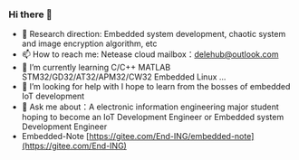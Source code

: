 ### Hi there 👋
- 🌱 Research direction: Embedded system development, chaotic system and image encryption algorithm, etc
- 📫 How to reach me: Netease cloud mailbox：delehub@outlook.com
- 🌱 I’m currently learning  C/C++ MATLAB STM32/GD32/AT32/APM32/CW32 Embedded Linux ...
- 🤔 I’m looking for help with I hope to learn from the bosses of embedded IoT development
- 💬 Ask me about：A electronic information engineering major student hoping to become an IoT Development Engineer or Embedded system Development Engineer
- Embedded-Note [https://gitee.com/End-ING/embedded-note](https://gitee.com/End-ING)

